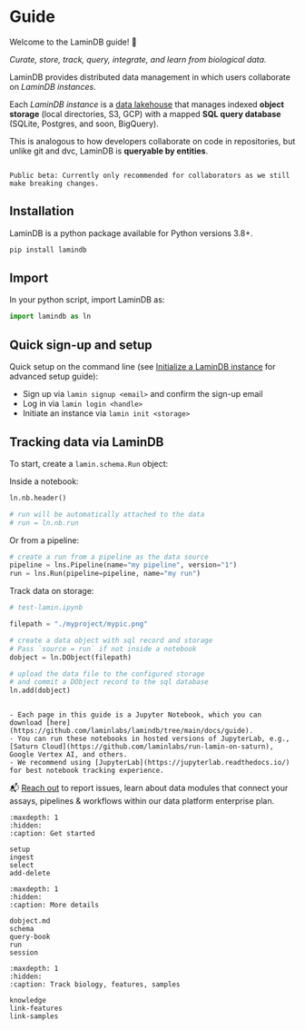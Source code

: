 # Guide

Welcome to the LaminDB guide! 👋

_Curate, store, track, query, integrate, and learn from biological data._

LaminDB provides distributed data management in which users collaborate on _LaminDB instances_.

Each _LaminDB instance_ is a [data lakehouse](https://www.databricks.com/glossary/data-lakehouse) that manages indexed **object storage** (local directories, S3, GCP) with a mapped **SQL query database** (SQLite, Postgres, and soon, BigQuery).

This is analogous to how developers collaborate on code in repositories, but unlike git and dvc, LaminDB is **queryable by entities**.

```{warning}

Public beta: Currently only recommended for collaborators as we still make breaking changes.

```

## Installation

LaminDB is a python package available for Python versions 3.8+.

```bash
pip install lamindb
```

## Import

In your python script, import LaminDB as:

```python
import lamindb as ln
```

## Quick sign-up and setup

Quick setup on the command line (see [Initialize a LaminDB instance](https://lamin.ai/docs/guide/setup) for advanced setup guide):

- Sign up via `lamin signup <email>` and confirm the sign-up email
- Log in via `lamin login <handle>`
- Initiate an instance via `lamin init <storage>`

## Tracking data via LaminDB

To start, create a `lamin.schema.Run` object:

Inside a notebook:

```python
ln.nb.header()

# run will be automatically attached to the data
# run = ln.nb.run
```

Or from a pipeline:

```python
# create a run from a pipeline as the data source
pipeline = lns.Pipeline(name="my pipeline", version="1")
run = lns.Run(pipeline=pipeline, name="my run")
```

Track data on storage:

```python
# test-lamin.ipynb

filepath = "./myproject/mypic.png"

# create a data object with sql record and storage
# Pass `source = run` if not inside a notebook
dobject = ln.DObject(filepath)

# upload the data file to the configured storage
# and commit a DObject record to the sql database
ln.add(dobject)
```

```{tip}

- Each page in this guide is a Jupyter Notebook, which you can download [here](https://github.com/laminlabs/lamindb/tree/main/docs/guide).
- You can run these notebooks in hosted versions of JupyterLab, e.g., [Saturn Cloud](https://github.com/laminlabs/run-lamin-on-saturn), Google Vertex AI, and others.
- We recommend using [JupyterLab](https://jupyterlab.readthedocs.io/) for best notebook tracking experience.

```

📬 [Reach out](https://lamin.ai/contact) to report issues, learn about data modules that connect your assays, pipelines & workflows within our data platform enterprise plan.

```{toctree}
:maxdepth: 1
:hidden:
:caption: Get started

setup
ingest
select
add-delete
```

```{toctree}
:maxdepth: 1
:hidden:
:caption: More details

dobject.md
schema
query-book
run
session
```

```{toctree}
:maxdepth: 1
:hidden:
:caption: Track biology, features, samples

knowledge
link-features
link-samples
```
